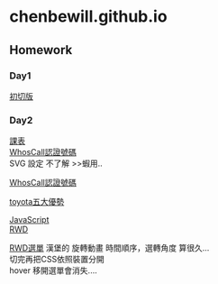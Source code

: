 # chenbewill.github.io
## Homework 
### Day1
[初切版](https://chenbewill.github.io/HTML&CSS_Amons/Day1/01.html)
### Day2
[課表](https://chenbewill.github.io/HTML&CSS_Amons/Day2/table.html)  
[WhosCall認證號碼](https://chenbewill.github.io/HTML&CSS_Amons/Day2/WhosCall.html)  
SVG 設定 不了解 >>蝦用..

[WhosCall認證號碼](https://chenbewill.github.io/HTML&CSS_Amons/Day3/whosCall.html)  

[toyota五大優勢](https://chenbewill.github.io/HTML&CSS_Amons/Day4/%E7%A2%B0%E7%A2%B0%E8%BB%8A.html)

[JavaScript](https://chenbewill.github.io/先修班/JavaScript/終極密碼.html)  
[RWD](https://chenbewill.github.io/HTML&CSS_Amons/Day5/RWD.html)

[RWD選單]()
漢堡的 旋轉動畫 時間順序，選轉角度   算很久...  
切完再把CSS依照裝置分開  
hover 移開選單會消失....  
